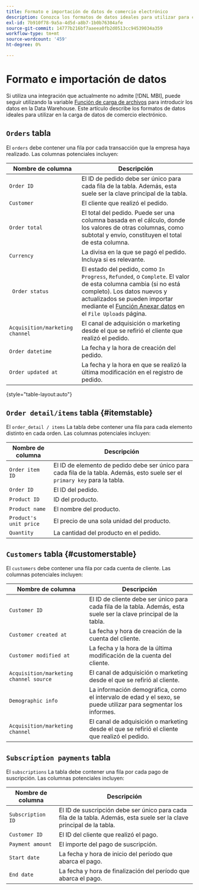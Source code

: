 ```yaml
---
title: Formato e importación de datos de comercio electrónico
description: Conozca los formatos de datos ideales para utilizar para cargar datos de comercio electrónico.
exl-id: 7b910f78-9a5a-4d5d-a8b7-1b0b76304afe
source-git-commit: 14777b216bf7aaeea0fb2d0513cc94539034a359
workflow-type: tm+mt
source-wordcount: '459'
ht-degree: 0%

---
```


# Formato e importación de datos

Si utiliza una integración que actualmente no admite [!DNL MBI], puede seguir utilizando la variable [Función de carga de archivos](using-file-uploader.md) para introducir los datos en la Data Warehouse. Este artículo describe los formatos de datos ideales para utilizar en la carga de datos de comercio electrónico.

## `Orders` tabla

El `orders` debe contener una fila por cada transacción que la empresa haya realizado. Las columnas potenciales incluyen:

| Nombre de columna | Descripción |
|----|----|
| `Order ID` | El ID de pedido debe ser único para cada fila de la tabla. Además, esta suele ser la clave principal de la tabla. |
| `Customer` | El cliente que realizó el pedido. |
| `Order total` | El total del pedido. Puede ser una columna basada en el cálculo, donde los valores de otras columnas, como subtotal y envío, constituyen el total de esta columna. |
| `Currency` | La divisa en la que se pagó el pedido. Incluya si es relevante. |
| ` Order status` | El estado del pedido, como `In Progress`, `Refunded`, o `Complete`. El valor de esta columna cambia (si no está completo). Los datos nuevos y actualizados se pueden importar mediante el [Función Anexar datos](../../../data-analyst/importing-data/connecting-data/using-file-uploader.md) en el `File Uploads` página. |
| `Acquisition/marketing channel` | El canal de adquisición o marketing desde el que se refirió el cliente que realizó el pedido. |
| `Order datetime` | La fecha y la hora de creación del pedido. |
| `Order updated at` | La fecha y la hora en que se realizó la última modificación en el registro de pedido. |

{style="table-layout:auto"}

## `Order detail/items` tabla {#itemstable}

El `order_detail / items` La tabla debe contener una fila para cada elemento distinto en cada orden. Las columnas potenciales incluyen:

| Nombre de columna | Descripción |
|----|----|
| `Order item ID` | El ID de elemento de pedido debe ser único para cada fila de la tabla. Además, esto suele ser el `primary key` para la tabla. |
| `Order ID` | El ID del pedido. |
| `Product ID` | ID del producto. |
| `Product name` | El nombre del producto. |
| `Product's unit price` | El precio de una sola unidad del producto. |
| `Quantity` | La cantidad del producto en el pedido. |

## `Customers` tabla {#customerstable}

El `customers` debe contener una fila por cada cuenta de cliente. Las columnas potenciales incluyen:

| Nombre de columna | Descripción |
|----|----|
| `Customer ID` | El ID de cliente debe ser único para cada fila de la tabla. Además, esta suele ser la clave principal de la tabla. |
| `Customer created at` | La fecha y hora de creación de la cuenta del cliente. |
| `Customer modified at` | La fecha y la hora de la última modificación de la cuenta del cliente. |
| `Acquisition/marketing channel source` | El canal de adquisición o marketing desde el que se refirió al cliente. |
| `Demographic info` | La información demográfica, como el intervalo de edad y el sexo, se puede utilizar para segmentar los informes. |
| `Acquisition/marketing channel` | El canal de adquisición o marketing desde el que se refirió el cliente que realizó el pedido. |

## `Subscription payments` tabla

El `subscriptions` La tabla debe contener una fila por cada pago de suscripción. Las columnas potenciales incluyen:

| Nombre de columna | Descripción |
|----|----|
| `Subscription ID` | El ID de suscripción debe ser único para cada fila de la tabla. Además, esta suele ser la clave principal de la tabla. |
| `Customer ID` | El ID del cliente que realizó el pago. |
| `Payment amount` | El importe del pago de suscripción. |
| `Start date` | La fecha y hora de inicio del período que abarca el pago. |
| `End date` | La fecha y hora de finalización del período que abarca el pago. |
